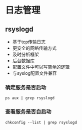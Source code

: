 # 日志管理

## rsyslogd

* 基于tcp传输日志
* 更安全的网络传输方式
* 及时分析框架
* 后台数据库
* 配置文件中可以写简单的逻辑
* 与syslog配置文件兼容

### 确定服务是否启动

```shell
ps aux | grep rsyslogd
```

### 查看服务是否自启动

```shell
chkconfig --list | grep rsyslogd
```
